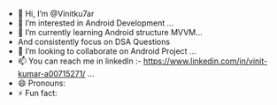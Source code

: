 - 👋 Hi, I’m @Vinitku7ar
- 👀 I’m interested in Android Development ...
- 🌱 I’m currently learning Android structure MVVM...
-   And consistently focus on DSA Questions
- 💞️ I’m looking to collaborate on Android Project ...
- 📫 You can reach me in linkedln :-
  https://www.linkedin.com/in/vinit-kumar-a00715271/ ...
- 😄 Pronouns:  
- ⚡ Fun fact: 

<!---
Vinitku7ar/Vinitku7ar is a ✨ special ✨ repository because its `README.md` (this file) appears on your GitHub profile.
You can click the Preview link to take a look at your changes.
--->
